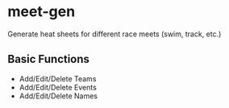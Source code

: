 # meet-gen

Generate heat sheets for different race meets (swim, track, etc.)

## Basic Functions

- Add/Edit/Delete Teams
- Add/Edit/Delete Events
- Add/Edit/Delete Names
